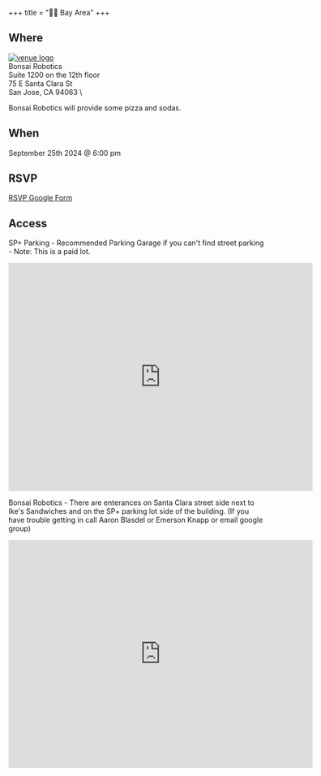 +++
title = "🌅🌉 Bay Area"
+++
<!--If the venue for the month does not have a serviceable logo to use here consider omitting or using /images/bayarea/trolleyproblem.png as a place holder-->


## Where
<a href="https://www.bonsairobotics.ai/">![venue logo](/images/logos/bonsai_robotics.png)</a> \
Bonsai Robotics \
Suite 1200 on the 12th floor \
75 E Santa Clara St \
San Jose, CA 94063 \

Bonsai Robotics will provide some pizza and sodas.

## When
September 25th 2024 @ 6:00 pm

## RSVP
<a href="https://forms.gle/zQQcRXXZGMtxoWm67">RSVP Google Form</a>

## Access

SP+ Parking - Recommended Parking Garage if you can't find street parking - Note: This is a paid lot.
<iframe src="https://www.google.com/maps/embed?pb=!1m14!1m8!1m3!1d793.0512138441383!2d-121.88977910066376!3d37.33765855580918!3m2!1i1024!2i768!4f13.1!3m3!1m2!1s0x808fccbd3ef8d79f%3A0xe0e799dd2759edb5!2sSP%2B%20Parking!5e0!3m2!1sen!2sus!4v1726602584128!5m2!1sen!2sus" width="600" height="450" style="border:0;" allowfullscreen="" loading="lazy" referrerpolicy="no-referrer-when-downgrade"></iframe>

Bonsai Robotics - There are enterances on Santa Clara street side next to Ike's Sandwiches and on the SP+ parking lot side of the building. (If you have trouble getting in call Aaron Blasdel or Emerson Knapp or email google group)
<iframe src="https://www.google.com/maps/embed?pb=!1m18!1m12!1m3!1d3172.2276570583886!2d-121.89197118775206!3d37.3371186719824!2m3!1f0!2f0!3f0!3m2!1i1024!2i768!4f13.1!3m3!1m2!1s0x808fccbd272fffff%3A0x21595574a9e9dddc!2s75%20E%20Santa%20Clara%20St%20Suite%201200%2C%20San%20Jose%2C%20CA%2095113!5e0!3m2!1sen!2sus!4v1726602737797!5m2!1sen!2sus" width="600" height="450" style="border:0;" allowfullscreen="" loading="lazy" referrerpolicy="no-referrer-when-downgrade"></iframe>
